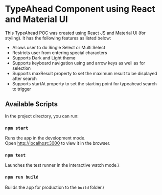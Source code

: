 # TypeAhead Component using React and Material UI

This TypeAhead POC was created using React JS and Material UI (for styling). It has the following features as listed below:
- Allows user to do Single Select or Multi Select
- Restricts user from entering special characters
- Supports Dark and Light theme
- Supports keyboard navigation using <Up> and <Down> arrow keys as well as <Enter> for selection
- Supports maxResult property to set the maximum result to be displayed after search
- Supports startAt property to set the starting point for typeahead search to trigger

## Available Scripts

In the project directory, you can run:

### `npm start`

Runs the app in the development mode.\
Open [http://localhost:3000](http://localhost:3000) to view it in the browser.

### `npm test`

Launches the test runner in the interactive watch mode.\

### `npm run build`

Builds the app for production to the `build` folder.\
